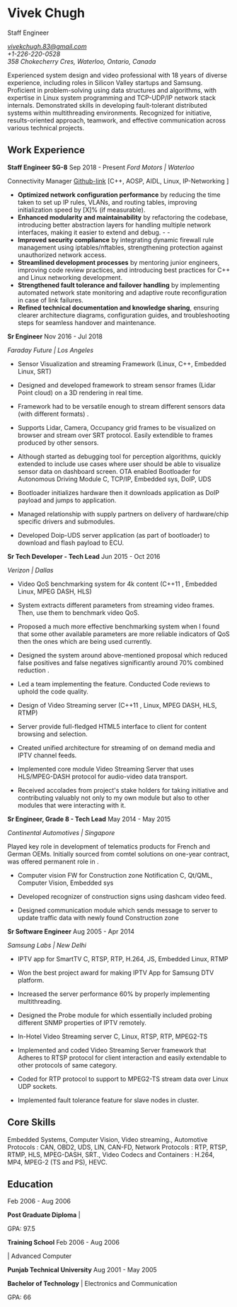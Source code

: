 # Vivek Chugh

Staff Engineer

*vivekchugh.83@gmail.com  
+1-226-220-0528  
358 Chokecherry Cres, Waterloo, Ontario, Canada*

Experienced system design and video professional with 18 years of
diverse experience, including roles in Silicon Valley startups and
Samsung. Proficient in problem-solving using data structures and
algorithms, with expertise in Linux system programming and TCP-UDP/IP
network stack internals. Demonstrated skills in developing
fault-tolerant distributed systems within multithreading environments.
Recognized for initiative, results-oriented approach, teamwork, and
effective communication across various technical projects.

## Work Experience

**Staff Engineer SG-8** Sep 2018 - Present
*Ford Motors \| Waterloo*

Connectivity Manager              [Github-link](www.google.com)   [C++, AOSP, AIDL, Linux, IP-Networking ]
- **Optimized network configuration performance** by reducing the time taken to set up IP rules, VLANs, and routing tables, improving initialization speed by [X]% (if measurable).  
- **Enhanced modularity and maintainability** by refactoring the codebase, introducing better abstraction layers for handling multiple network interfaces, making it easier to extend and debug.  - - 
- **Improved security compliance** by integrating dynamic firewall rule management using iptables/nftables, strengthening protection against unauthorized network access.  
- **Streamlined development processes** by mentoring junior engineers, improving code review practices, and introducing best practices for C++ and Linux networking development.  
- **Strengthened fault tolerance and failover handling** by implementing automated network state monitoring and adaptive route reconfiguration in case of link failures.  
- **Refined technical documentation and knowledge sharing**, ensuring clearer architecture diagrams, configuration guides, and troubleshooting steps for seamless handover and maintenance.  

**Sr Engineer** Nov 2016 - Jul 2018

*Faraday Future \| Los Angeles*

- Sensor Visualization and streaming Framework (Linux, C++, Embedded
  Linux, SRT)

- Designed and developed framework to stream sensor frames (Lidar Point
  cloud) on a 3D rendering in real time.

- Framework had to be versatile enough to stream different sensors data
  (with different formats) .

- Supports Lidar, Camera, Occupancy grid frames to be visualized on
  browser and stream over SRT protocol. Easily extendible to frames
  produced by other sensors.

- Although started as debugging tool for perception algorithms, quickly
  extended to include use cases where user should be able to visualize
  sensor data on dashboard screen. OTA enabled Bootloader for Autonomous
  Driving Module C, TCP/IP, Embedded sys, DoIP, UDS

- Bootloader initializes hardware then it downloads application as DoIP
  payload and jumps to application.

- Managed relationship with supply partners on delivery of hardware/chip
  specific drivers and submodules.

- Developed Doip-UDS server application (as part of bootloader) to
  download and flash payload to ECU.

**Sr Tech Developer - Tech Lead** Jun 2015 - Oct 2016

*Verizon \| Dallas*

- Video QoS benchmarking system for 4k content (C++11 , Embedded Linux,
  MPEG DASH, HLS)

- System extracts different parameters from streaming video frames.
  Then, use them to benchmark video QoS.

- Proposed a much more effective benchmarking system when I found that
  some other available parameters are more reliable indicators of QoS
  then the ones which are being used currently.

- Designed the system around above-mentioned proposal which reduced
  false positives and false negatives significantly around 70% combined
  reduction .

- Led a team implementing the feature. Conducted Code reviews to uphold
  the code quality.

- Design of Video Streaming server (C++11 , Linux, MPEG DASH, HLS, RTMP)

- Server provide full-fledged HTML5 interface to client for content
  browsing and selection.

- Created unified architecture for streaming of on demand media and IPTV
  channel feeds.

- Implemented core module Video Streaming Server that uses HLS/MPEG-DASH
  protocol for audio-video data transport.

- Received accolades from project\'s stake holders for taking initiative
  and contributing valuably not only to my own module but also to other
  modules that were interacting with it.

**Sr Engineer, Grade 8 - Tech Lead** May 2014 - May 2015

*Continental Automotives \| Singapore*

Played key role in development of telematics products for French and
German OEMs. Initially sourced from comtel solutions on one-year
contract, was offered permanent role in .

- Computer vision FW for Construction zone Notification C, Qt/QML,
  Computer Vision, Embedded sys

- Developed recognizer of construction signs using dashcam video feed.

- Designed communication module which sends message to server to update
  traffic data with newly found Construction zone

**Sr Software Engineer** Aug 2005 - Apr 2014

*Samsung Labs \| New Delhi*

- IPTV app for SmartTV C, RTSP, RTP, H.264, JS, Embedded Linux, RTMP

- Won the best project award for making IPTV App for Samsung DTV
  platform.

- Increased the server performance 60% by properly implementing
  multithreading.

- Designed the Probe module for which essentially included probing
  different SNMP properties of IPTV remotely.

- In-Hotel Video Streaming server C, Linux, RTSP, RTP, MPEG2-TS

- Implemented and coded Video Streaming Server framework that Adheres to
  RTSP protocol for client interaction and easily extendable to other
  protocols of same category.

- Coded for RTP protocol to support to MPEG2-TS stream data over Linux
  UDP sockets.

- Implemented fault tolerance feature for slave nodes in cluster.

## Core Skills

Embedded Systems, Computer Vision, Video streaming., Automotive
Protocols : CAN, OBD2, UDS, LIN, CAN-FD, Network Protocols : RTP, RTSP,
RTMP, HLS, MPEG-DASH, SRT., Video Codecs and Containers : H.264, MP4,
MPEG-2 (TS and PS), HEVC.

## Education

Feb 2006 - Aug 2006

**Post Graduate Diploma** \|

GPA: 97.5

**Training School** Feb 2006 - Aug 2006

\| Advanced Computer

**Punjab Technical University** Aug 2001 - May 2005

**Bachelor of Technology** \| Electronics and Communication

GPA: 66
